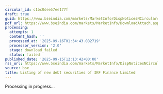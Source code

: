 ```yaml
---
circular_id: c1bc0dee57ee177f
draft: true
guid: https://www.bseindia.com/markets/MarketInfo/DispNoticesNCirculars.aspx?Noticeid={5861C676-364C-422F-AC49-412266981303}&noticeno=20250915-32&dt=09/15/2025&icount=32&totcount=81&flag=0
pdf_url: https://www.bseindia.com/markets/MarketInfo/DownloadAttach.aspx?id=20250915-32&attachedId=
processing:
  attempts: 1
  content_hash: ''
  processed_at: '2025-09-16T01:34:43.082719'
  processor_version: '2.0'
  stage: download_failed
  status: failed
published_date: '2025-09-15T12:13:42+00:00'
rss_url: https://www.bseindia.com/markets/MarketInfo/DispNoticesNCirculars.aspx?Noticeid={5861C676-364C-422F-AC49-412266981303}&noticeno=20250915-32&dt=09/15/2025&icount=32&totcount=81&flag=0
source: bse
title: Listing of new debt securities of IKF Finance Limited
---
```


Processing in progress...